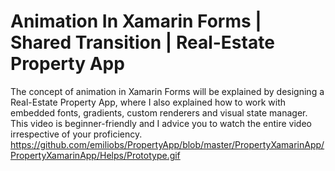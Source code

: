 # Animation In Xamarin Forms | Shared Transition | Real-Estate Property App
The concept of animation in Xamarin Forms will be explained by designing a Real-Estate Property App, where I also explained how to work with embedded fonts, gradients, custom renderers and visual state manager.
This video is beginner-friendly and I advice you to watch the entire video irrespective of your proficiency.
https://github.com/emiliobs/PropertyApp/blob/master/PropertyXamarinApp/PropertyXamarinApp/Helps/Prototype.gif
